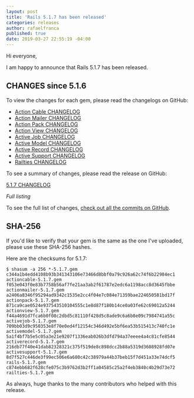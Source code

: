 ```yaml
---
layout: post
title: 'Rails 5.1.7 has been released'
categories: releases
author: rafaelfranca
published: true
date: 2019-03-27 22:55:19 -04:00
---
```

Hi everyone,

I am happy to announce that Rails 5.1.7 has been released.


## CHANGES since 5.1.6

To view the changes for each gem, please read the changelogs on GitHub:
* [Action Cable CHANGELOG](https://github.com/rails/rails/blob/v5.1.7/actioncable/CHANGELOG.md)
* [Action Mailer CHANGELOG](https://github.com/rails/rails/blob/v5.1.7/actionmailer/CHANGELOG.md)
* [Action Pack CHANGELOG](https://github.com/rails/rails/blob/v5.1.7/actionpack/CHANGELOG.md)
* [Action View CHANGELOG](https://github.com/rails/rails/blob/v5.1.7/actionview/CHANGELOG.md)
* [Active Job CHANGELOG](https://github.com/rails/rails/blob/v5.1.7/activejob/CHANGELOG.md)
* [Active Model CHANGELOG](https://github.com/rails/rails/blob/v5.1.7/activemodel/CHANGELOG.md)
* [Active Record CHANGELOG](https://github.com/rails/rails/blob/v5.1.7/activerecord/CHANGELOG.md)
* [Active Support CHANGELOG](https://github.com/rails/rails/blob/v5.1.7/activesupport/CHANGELOG.md)
* [Railties CHANGELOG](https://github.com/rails/rails/blob/v5.1.7/railties/CHANGELOG.md)

To see a summary of changes, please read the release on GitHub:

[5.1.7 CHANGELOG](https://github.com/rails/rails/releases/tag/v5.1.7)

*Full listing*

To see the full list of changes, [check out all the commits on
GitHub](https://github.com/rails/rails/compare/v5.1.6...v5.1.7).

## SHA-256

If you'd like to verify that your gem is the same as the one I've uploaded,
please use these SHA-256 hashes.

Here are the checksums for 5.1.7:

```
$ shasum -a 256 *-5.1.7.gem
c344a1b4edd4108b93b341343106e73466d8bbf0a79c926a62c74f6b22984ec1  actioncable-5.1.7.gem
f053e043f0e83b7758b56af7fe21aa3ab2f61787e2edc6a1198acc8d3645fbbe  actionmailer-5.1.7.gem
a2406a8346f95294ad9342c1535e2cc4f04e7c084e71359bae224650581bd17f  actionpack-5.1.7.gem
871ca9cae0524e937543510104555c1e8d87f180b14ce0a03fe62c69012a5244  actionview-5.1.7.gem
f44a4691d7fca6b0f08c2dbd5c81110f428d5c8ade9c6a6b8e09c7984741a55c  activejob-5.1.7.gem
709bb03d9c950353e8f70e0ed4f12154c346d492e5bf6ea53b515413c740fc1e  activemodel-5.1.7.gem
5a1f4bf7b5e5c05a3e21e9207f1336eab026b3dfd794a37eeee4a4c81cfe8544  activerecord-5.1.7.gem
216db77f40e41dab82328321c375f519de8c898dcc2b88a5319d3608928fd07e  activesupport-5.1.7.gem
8d7f527c446de3f99ec506e6a680c42c38979a44b37beb15f7d451a33e74dcf5  rails-5.1.7.gem
c874ebb682f628cfe075c3b9762d3b2ff1a04585c25a2f4eb3840c4b29d73e72  railties-5.1.7.gem
```

As always, huge thanks to the many contributors who helped with this release.


